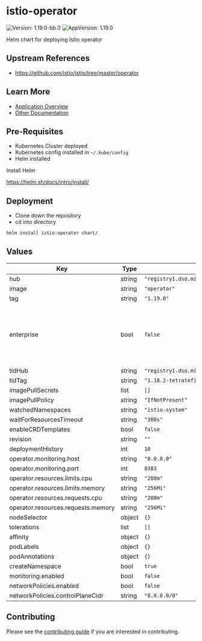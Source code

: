 # istio-operator

![Version: 1.19.0-bb.0](https://img.shields.io/badge/Version-1.19.0--bb.0-informational?style=flat-square) ![AppVersion: 1.19.0](https://img.shields.io/badge/AppVersion-1.19.0-informational?style=flat-square)

Helm chart for deploying Istio operator

## Upstream References

* <https://github.com/istio/istio/tree/master/operator>

## Learn More
* [Application Overview](docs/overview.md)
* [Other Documentation](docs/)

## Pre-Requisites

* Kubernetes Cluster deployed
* Kubernetes config installed in `~/.kube/config`
* Helm installed

Install Helm

https://helm.sh/docs/intro/install/

## Deployment

* Clone down the repository
* cd into directory
```bash
helm install istio-operator chart/
```

## Values

| Key | Type | Default | Description |
|-----|------|---------|-------------|
| hub | string | `"registry1.dso.mil/ironbank/opensource/istio"` |  |
| image | string | `"operator"` |  |
| tag | string | `"1.19.0"` |  |
| enterprise | bool | `false` | Tetrate Istio Distribution - Tetrate provides FIPs verified Istio and Envoy software and support, validated through the FIPs Boring Crypto module. Find out more from Tetrate - https://www.tetrate.io/tetrate-istio-subscription |
| tidHub | string | `"registry1.dso.mil/ironbank/tetrate/istio"` |  |
| tidTag | string | `"1.18.2-tetratefips-v0"` |  |
| imagePullSecrets | list | `[]` |  |
| imagePullPolicy | string | `"IfNotPresent"` |  |
| watchedNamespaces | string | `"istio-system"` |  |
| waitForResourcesTimeout | string | `"300s"` |  |
| enableCRDTemplates | bool | `false` |  |
| revision | string | `""` |  |
| deploymentHistory | int | `10` |  |
| operator.monitoring.host | string | `"0.0.0.0"` |  |
| operator.monitoring.port | int | `8383` |  |
| operator.resources.limits.cpu | string | `"200m"` |  |
| operator.resources.limits.memory | string | `"256Mi"` |  |
| operator.resources.requests.cpu | string | `"200m"` |  |
| operator.resources.requests.memory | string | `"256Mi"` |  |
| nodeSelector | object | `{}` |  |
| tolerations | list | `[]` |  |
| affinity | object | `{}` |  |
| podLabels | object | `{}` |  |
| podAnnotations | object | `{}` |  |
| createNamespace | bool | `true` |  |
| monitoring.enabled | bool | `false` |  |
| networkPolicies.enabled | bool | `false` |  |
| networkPolicies.controlPlaneCidr | string | `"0.0.0.0/0"` |  |

## Contributing

Please see the [contributing guide](./CONTRIBUTING.md) if you are interested in contributing.
